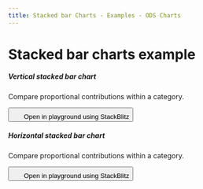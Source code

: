 ```yaml
---
title: Stacked bar Charts - Examples - ODS Charts
---
```


<div class="title-bar">
  <div class="container-xxl">
    <h1 class="display-1">Stacked bar charts example</h1>
  </div>
</div>
<div class="container-xxl d-flex flex-nowrap pt-3">
  <div class="card w-100">
    <div class="card-body">
      <h5 class="card-title">Vertical stacked bar chart</h5>
      <p class="card-text pe-5">Compare proportional contributions within a category.</p>
      <button class="btn btn-icon btn-outline-secondary btn-edit" data-bs-toggle="tooltip" data-bs-placement="top" data-bs-title="Open in playground">
        <svg width="1.25rem" height="1.25rem" fill="currentColor" aria-hidden="true">
          <use xlink:href="#lightning-charge-fill" />
        </svg>
        <span class="visually-hidden">Open in playground using StackBlitz</span>
      </button>
      <div id="barChartSV"></div>
      <script>
        window.addEventListener('DOMContentLoaded', () => {
          window.generateBarChart('barChartSV', false, true, true);
        });
      </script>
    </div>
  </div>
</div>
<div class="container-xxl d-flex flex-nowrap pt-3">
  <div class="card w-100">
    <div class="card-body">
      <h5 class="card-title">Horizontal stacked bar chart</h5>
      <p class="card-text pe-5">Compare proportional contributions within a category.</p>
      <button class="btn btn-icon btn-outline-secondary btn-edit" data-bs-toggle="tooltip" data-bs-placement="top" data-bs-title="Open in playground">
        <svg width="1.25rem" height="1.25rem" fill="currentColor" aria-hidden="true">
          <use xlink:href="#lightning-charge-fill" />
        </svg>
        <span class="visually-hidden">Open in playground using StackBlitz</span>
      </button>
      <div id="barChartSH"></div>
      <script>
        window.addEventListener('DOMContentLoaded', () => {
          window.generateBarChart('barChartSH', true, true, true);
        });
      </script>
    </div>
  </div>
</div>
